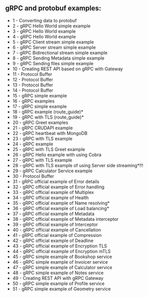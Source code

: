 ## gRPC and protobuf examples:

- 1 - Converting data to protobuf
- 2 - gRPC Hello World simple example
- 3 - gRPC Hello World example
- 4 - gRPC Hello World example
- 5 - gRPC Client stream simple example
- 6 - gRPC Server stream simple example
- 7 - gRPC Bidirectional stream simple example
- 8 - gRPC Sending Metadata simple example
- 9 - gRPC Sending files simple example
- 10 - Creating REST API based on gRPC with Gateway
- 11 - Protocol Buffer
- 12 - Protocol Buffer
- 13 - Protocol Buffer
- 14 - Protocol Buffer
- 15 - gRPC simple example
- 16 - gRPC examples
- 17 - gRPC simple example
- 18 - gRPC example (route_guide)\*
- 19 - gRPC with TLS (route_guide)\*
- 20 - gRPC Greet examples
- 21 - gRPC CRUDAPI example
- 22 - gRPC heartbeat with MongoDB
- 23 - gRPC with TLS example
- 24 - gRPC example
- 25 - gRPC with TLS Greet example
- 26 - gRPC Hello example with using Cobra
- 27 - gRPC with TLS example
- 28 - gRPC with TLS example of using Server side streaming\*!!!
- 29 - gRPC Calculator Service example
- 30 - Protocol Buffer
- 31 - gRPC official example of Error details
- 32 - gRPC official example of Error handling
- 33 - gRPC official example of Multiplex
- 34 - gRPC official example of Health
- 35 - gRPC official example of Name resolving\*
- 36 - gRPC official example of Load balancing\*
- 37 - gRPC official example of Metadata
- 38 - gRPC official example of Metadata interceptor
- 39 - gRPC official example of Interceptor
- 40 - gRPC official example of Cancellation
- 41 - gRPC official example of Compression
- 42 - gRPC official example of Deadline
- 43 - gRPC official example of Encryption TLS
- 44 - gRPC official example of Encryption mTLS
- 45 - gRPC simple example of Bookshop service
- 46 - gRPC simple example of Invoicer service
- 47 - gRPC simple example of Calculator service
- 48 - gRPC simple example of Notes service
- 49 - Creating REST API with gRPC Gateway
- 50 - gRPC simple example of Profile service
- 51 - gRPC simple example of Geometry service
